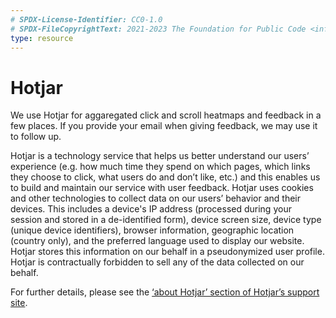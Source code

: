 ```yaml
---
# SPDX-License-Identifier: CC0-1.0
# SPDX-FileCopyrightText: 2021-2023 The Foundation for Public Code <info@publiccode.net>
type: resource
---
```


# Hotjar

We use Hotjar for aggaregated click and scroll heatmaps and feedback in a few places. If you provide your email when giving feedback, we may use it to follow up. 

Hotjar is a technology service that helps us better understand our users’ experience (e.g. how much time they spend on which pages, which links they choose to click, what users do and don’t like, etc.) and this enables us to build and maintain our service with user feedback. Hotjar uses cookies and other technologies to collect data on our users’ behavior and their devices. This includes a device's IP address (processed during your session and stored in a de-identified form), device screen size, device type (unique device identifiers), browser information, geographic location (country only), and the preferred language used to display our website. Hotjar stores this information on our behalf in a pseudonymized user profile. Hotjar is contractually forbidden to sell any of the data collected on our behalf. 

For further details, please see the [‘about Hotjar’ section of Hotjar’s support site](https://help.hotjar.com/hc/en-us/categories/115001323967-About-Hotjar).

